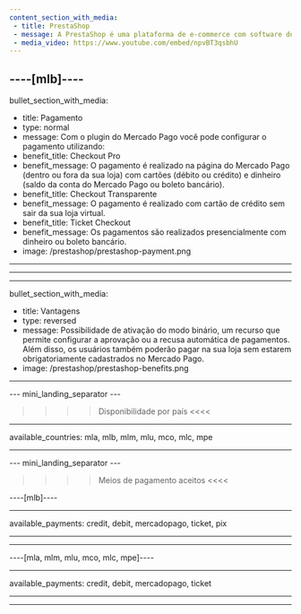 ```yaml
---
content_section_with_media:
 - title: PrestaShop
 - message: A PrestaShop é uma plataforma de e-commerce com software de código aberto, que permite a qualquer usuário criar e desenvolver um site comercial. Como parceiros oficiais da PrestaShop, fornecemos maior segurança e eficiência à sua loja.
 - media_video: https://www.youtube.com/embed/npvBT3qsbhU
---
```

 
----[mlb]---- 
---
bullet_section_with_media:
 - title: Pagamento
 - type: normal
 - message: Com o plugin do Mercado Pago você pode configurar o pagamento utilizando:
 - benefit_title: Checkout Pro
 - benefit_message: O pagamento é realizado na página do Mercado Pago (dentro ou fora da sua loja) com cartões (débito ou crédito) e dinheiro (saldo da conta do Mercado Pago ou boleto bancário).
 - benefit_title: Checkout Transparente
 - benefit_message: O pagamento é realizado com cartão de crédito sem sair da sua loja virtual.  
 - benefit_title: Ticket Checkout
 - benefit_message: Os pagamentos são realizados presencialmente com dinheiro ou boleto bancário.
 - image: /prestashop/prestashop-payment.png 
---
------------

---
bullet_section_with_media:
 - title: Vantagens
 - type: reversed
 - message: Possibilidade de ativação do modo binário, um recurso que permite configurar a aprovação ou a recusa automática de pagamentos. Além disso, os usuários também poderão pagar na sua loja sem estarem obrigatoriamente cadastrados no Mercado Pago.
 - image: /prestashop/prestashop-benefits.png
---
 
--- mini_landing_separator ---
 
>>>> Disponibilidade por país <<<<
---
available_countries: mla, mlb, mlm, mlu, mco, mlc, mpe

---
 
--- mini_landing_separator ---
 
>>>> Meios de pagamento aceitos <<<<
 
----[mlb]----

---
available_payments: credit, debit, mercadopago, ticket, pix

---
------------
 
----[mla, mlm, mlu, mco, mlc, mpe]----

---
available_payments: credit, debit, mercadopago, ticket

---
------------